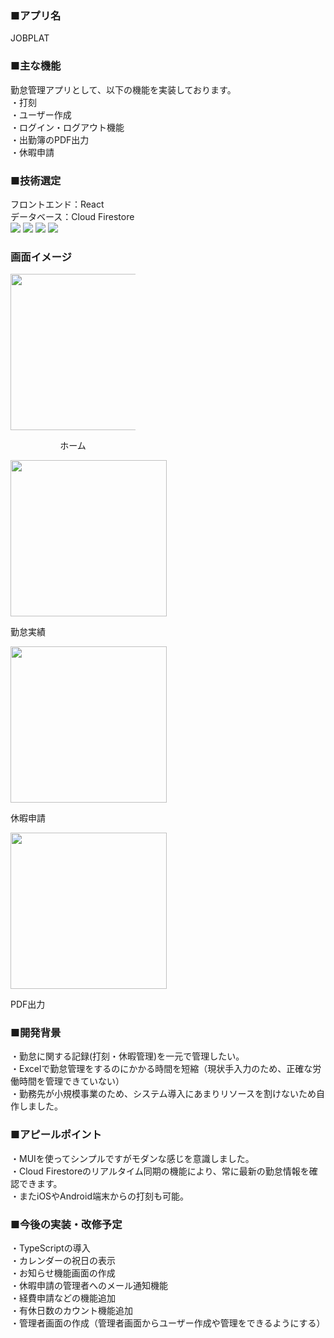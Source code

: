 ### ■アプリ名
JOBPLAT  

### ■主な機能
勤怠管理アプリとして、以下の機能を実装しております。  
・打刻  
・ユーザー作成   
・ログイン・ログアウト機能   
・出勤簿のPDF出力  
・休暇申請  

### ■技術選定
フロントエンド：React  
データベース：Cloud Firestore  
<img src="https://img.shields.io/badge/-react-61DAFB.svg?logo=react&style=flat">
<img src="https://img.shields.io/badge/-reacthookform-EC5990.svg?logo=react&style=flat">
<img src="https://img.shields.io/badge/-createreactapp-09D3AC.svg?logo=react&style=flat">
<img src="https://img.shields.io/badge/-firebase-FFCA28.svg?logo=react&style=flat">

### 画面イメージ
<div style="width: 200px">
  <img src="https://github.com/Ryota-01/attendance_app/assets/118597802/3e7133d9-485b-4ecf-bb85-436249487c0e" width="250">
  <p align="center">ホーム</p>
</div>
<div>
  <img src="https://github.com/Ryota-01/attendance_app/assets/118597802/505c9257-3a37-4d51-b1c6-c6c530143890" width="250">  
  <p>勤怠実績</p>
</div>
<div>
  <img src="https://github.com/Ryota-01/attendance_app/assets/118597802/041b75cd-5408-4130-a384-6c48bc1d83df" width="250">
  <p>休暇申請</p>
</div>
<div>
  <img src="https://github.com/Ryota-01/attendance_app/assets/118597802/e408d664-3ef9-4c1f-8058-f7a6484d0a0a" width="250">
  <p>PDF出力</p>
</div>

### ■開発背景
・勤怠に関する記録(打刻・休暇管理)を一元で管理したい。  
・Excelで勤怠管理をするのにかかる時間を短縮（現状手入力のため、正確な労働時間を管理できていない）  
・勤務先が小規模事業のため、システム導入にあまりリソースを割けないため自作しました。  

### ■アピールポイント
・MUIを使ってシンプルですがモダンな感じを意識しました。  
・Cloud Firestoreのリアルタイム同期の機能により、常に最新の勤怠情報を確認できます。  
・またiOSやAndroid端末からの打刻も可能。  

### ■今後の実装・改修予定
・TypeScriptの導入  
・カレンダーの祝日の表示  
・お知らせ機能画面の作成  
・休暇申請の管理者へのメール通知機能  
・経費申請などの機能追加  
・有休日数のカウント機能追加  
・管理者画面の作成（管理者画面からユーザー作成や管理をできるようにする）  
